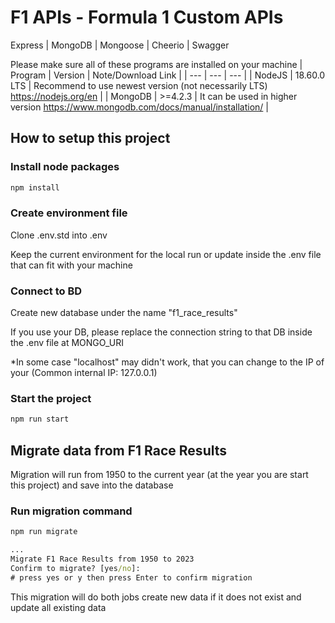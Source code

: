 # F1 APIs - Formula 1 Custom APIs
Express | MongoDB | Mongoose | Cheerio | Swagger

Please make sure all of these programs are installed on your machine
| Program | Version | Note/Download Link |
| --- | --- | --- |
| NodeJS | 18.60.0 LTS | Recommend to use newest version (not necessarily LTS) https://nodejs.org/en |
| MongoDB | >=4.2.3 | It can be used in higher version https://www.mongodb.com/docs/manual/installation/ |

## How to setup this project
### Install node packages
```cmd
npm install
```

### Create environment file
Clone .env.std into .env

Keep the current environment for the local run or update inside the .env file that can fit with your machine

### Connect to BD
Create new database under the name "f1_race_results"

If you use your DB, please replace the connection string to that DB inside the .env file at MONGO_URI

*In some case "localhost" may didn't work, that you can change to the IP of your (Common internal IP: 127.0.0.1)

### Start the project
```cmd
npm run start
```

## Migrate data from F1 Race Results
Migration will run from 1950 to the current year (at the year you are start this project) and save into the database

### Run migration command
```cmd
npm run migrate

...
Migrate F1 Race Results from 1950 to 2023
Confirm to migrate? [yes/no]:
# press yes or y then press Enter to confirm migration

```
This migration will do both jobs create new data if it does not exist and update all existing data
